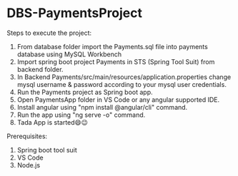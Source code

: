 # DBS-PaymentsProject


Steps to execute the project:
1. From database folder import the Payments.sql file into payments database using MySQL Workbench 
2. Import spring boot project Payments in STS (Spring Tool Suit) from backend folder.
3. In Backend Payments/src/main/resources/application.properties change mysql username & password according to your mysql user credentials.
4. Run the Payments project as Spring boot app.
5. Open PaymentsApp folder in VS Code or any angular supported IDE.
6. Install angular using "npm install @angular/cli" command.
7. Run the app using "ng serve -o" command.
8. Tada App is started😄😉


Prerequisites:
1. Spring boot tool suit
2. VS Code
3. Node.js

